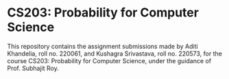 # CS203: Probability for Computer Science
This repository contains the assignment submissions made by Aditi Khandelia, roll no. 220061, and Kushagra Srivastava, roll no. 220573, for the course CS203: Probability for Computer Science, under the guidance of Prof. Subhajit Roy.
